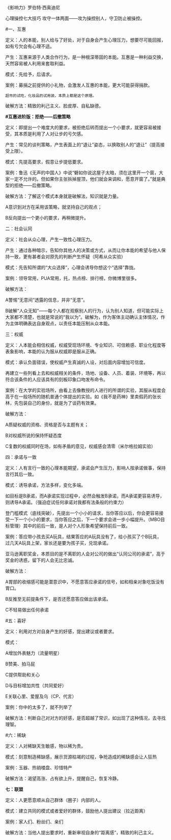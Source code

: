 

《影响力》罗伯特·西奥迪尼

心理操控七大技巧
攻守一体两面——攻为操控别人，守卫防止被操控。

#一、互惠

定义：人的本能，别人给与了好处，对于自身会产生心理压力，想要尽可能回报，如有亏欠会有心理不适。

产生：互惠来源于人类合作行为，是一种根深蒂固的本能。互惠是一种利益交换，天然容易被人利用来套取利益。

模式：先给予，后请求。

案例：募捐之前提供的小礼物，会激发人互惠的本能，更大可能获得捐款。

    超市的试吃，化妆品的试用装，本质上都是这个原理。

破解方法：精致的利己主义、脸皮厚、自私缺德。



**#互惠进阶版：拒绝——后撤策略**

定义：即提出一个难度大的要求，被拒绝后转而提出一个小要求，就更容易被接受，其本质是利用了人对让步的亏欠感。

产生：常见的谈判策略，产生表面上的“退让”姿态，以换取别人的“退让”（提高接受上限）。

模式：先提高要求，假意让步提低要求。

案例：鲁迅《无声的中国人》中说“礕如你说这屋子太暗，须在这里开一个窗，大家一定不允许的。但如果你主张拆掉屋顶，他们就会来调和，愿意开窗了。”就是典型的拒绝——后撤策略。

破解方法：了解这个模式本身就是破解法，知识就是力量。

A意识到对方在采用该策略，就坚持自己的观点；

B反向提出一个更小的要求，再稍微提升。

二：社会认同

定义：社会从众心理，产生一致性心理压力。

产生：通过各种暗示，告知你其他人的决策或方式，从而让你本能的希望与他人保持一致，更有甚者会对原先的判断产生怀疑（阿希从众实验）

模式：先告知所谓的“大众选择”，心理会诱导你想这个“选择”靠拢。

案例：领导常用，PUA常用，托，热点榜、排行榜，你微博里很多。

破解方法：

A警惕“无意间”透露的信息，并非“无意”。

B破解“人众无知”——每个人都在观察别人的行为，认为别人知道，但可能实际上大家都不清楚，也就是常说的“我以为”。破解为，作为客体主动确认主体情况，作为主体明确表达自身观点，以责任本能压制从众本能。

三：权威

定义：人本能会相信权威，权威受现场环境、专业知识、可信赖感、职业化程度等表象影响，本能的认为服从权威即是服从正确。

模式：承认负面错误，使权威产生真诚的人设，对后面内容增加可信度。

再建立一些列看上去和权威相关的条件，场地、设备、人员、着装、环境等，再以符合该条件的人应该具有的刻板印象口吻发布命令。

案例：在大学的实验场所，由看上去像教授的人进行的所谓的实验，其服从程度会高于在一般场所的随机普通个体提出的实验。如《我不是药神》里卖假药的张长林，先包装自己的身份，就是为了谈药有效果。

破解方法：

A质疑权威的资格、资格是否与主题有关；

B对权威所说的保持怀疑态度

C复数的权威同时在场，如有矛盾的意见，权威感会清零（米尔格拉姆实验）

四：承诺与一致

定义：人有言行一致的心理本能期望，承诺会产生压力，影响人按承诺做事，保持言行其后一致。

模式：诱导承诺，方法多样，变化多端。

如目标是B承诺，而A承诺实现过程中，必然会触发B承诺，而A承诺更容易诱导，则诱导A承诺。（强迫症试任何承诺对我都有法条般的约束力）

登门槛模式（底线突破），先提出一个小小的请求，当你答应以后，你会更容易接受一下一个小小的要求，当你答应之后，下一个要求会进一步小幅提升。（MBO目标管理）其中的前后一致，是人对个人形象希望保持前后一致。

案例：答应带小孩去买A玩具，结果答应的A玩具没有了，给小孩买了个B玩具，过几天A玩具上架，家长还是要为孩子买，兑现承诺。

亚马逊离职奖金，本质目的是不离职的人会对公司的做出“认同公司的承诺”，高于奖金的诱惑，留下的人会无比忠诚。

破解方法：

A胃部的收缩感可能是潜意识中，不愿意答应承诺的信号，如和相亲对象吃饭没有胃口。

B反推至无前提条件下，是否还愿意答应做出该承诺。

C不轻易做出任何承诺

#五：喜好

定义：利用对方对自身产生的好感，提出建议或者要求。

模式：

A增加外表魅力（流量明星）

B赞美、拍马屁

C提供帮助和关心

D与目标增加共性（共同爱好）

E关联心里、爱屋及乌（CP、代言）

案例：你中的太多了，就不列举了

破解方法：判断自己对对方的好感，是否超越了常识，如出现了这种情况，去寻找理智。

#六：稀缺

定义：人对稀缺天生敏感，物以稀为贵。

模式：刻意制造稀缺感，展示货源枯竭的过程，争抢造成的稀缺感会让人狂热

案例：玉器、热销楼盘、珍惜特产

破解方法：渴望高涨、占有欲上升，提醒自己，恢复冷静。

**七：联盟**

定义：人更愿意顺从自己群体（圈子）内部的人。

模式：建立共同的模式或者爱好的群体，鼓励他人提出建议（拉近距离）

案例：家人们、粉丝们、亲们

破解方法：当他人提出要求时，重新审视自身的“距离感”，精致的利己主义。